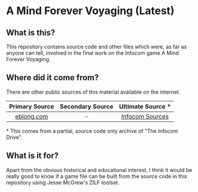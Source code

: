 # A Mind Forever Voyaging (Latest)

## What is this?

This repository contains source code and other files which were, as far as anyone can tell, involved in the final work on the Infocom game A Mind Forever Voyaging.

## Where did it come from?

There are other public sources of this material available on the internet.

| Primary Source    | Secondary Source    | Ultimate Source * |
|:-----------------:|:-------------------:|:-----------------:|
|      [eblong.com] |                   - | [Infocom Sources] |

[eblong.com]: https://eblong.com/infocom/sources/amfv-rlater.zip
[Infocom Sources]: https://github.com/zil-legacy/infocom-sources/tree/master/development/old/s5

\* This comes from a partial, source code only archive of "The Infocom Drive".

## What is it for?

Apart from the obvious historical and educational interest, I think it would be really good to know if a game file can be built from the source code in this repository using Jesse McGrew's ZILF toolset.
